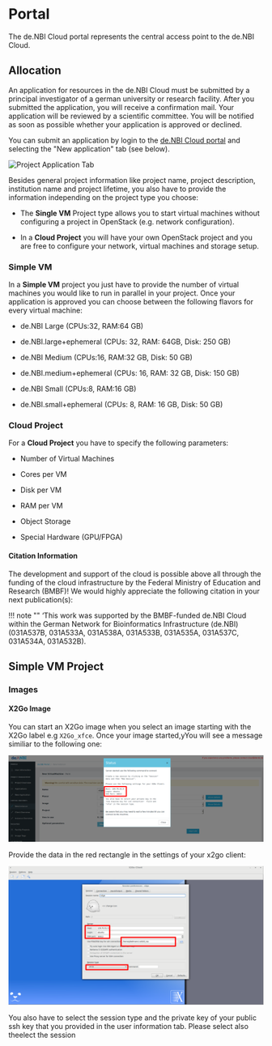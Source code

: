 # Portal

The de.NBI Cloud portal represents the central access point to the de.NBI Cloud.

## Allocation

An application for resources in the de.NBI Cloud must be submitted by a principal investigator of a german university or research facility.
After you submitted the application, you will receive a confirmation mail. Your application will be reviewed by a scientific committee.
You will be notified as soon as possible whether your application is approved or declined. 

You can submit an application by login to the [de.NBI Cloud portal](https://cloud.denbi.de/portal/) and selecting the "New application" tab (see below).

![Project Application Tab](img/project_application_tab.png)

Besides general project information like project name, project description, institution name and project lifetime, you also have to provide the information
independing on the project type you choose:
 
 * The **Single VM** Project type allows you to start virtual machines without configuring a project in OpenStack (e.g. network configuration). 

 * In a **Cloud Project**  you will have your own OpenStack project and you are free to configure your network, virtual machines and storage setup.

### Simple VM

In a **Simple VM** project you just have to provide the number of virtual machines you would like to run in parallel in your project.
Once your application is approved you can choose between the following flavors for every virtual machine:

* de.NBI Large (CPUs:32, RAM:64 GB)

* de.NBI.large+ephemeral (CPUs: 32, RAM: 64GB, Disk: 250 GB)

* de.NBI Medium (CPUs:16, RAM:32 GB, Disk: 50 GB)

* de.NBI.medium+ephemeral (CPUs: 16, RAM: 32 GB, Disk: 150 GB)

* de.NBI Small (CPUs:8, RAM:16 GB)

* de.NBI.small+ephemeral (CPUs: 8, RAM: 16 GB, Disk: 50 GB)

### Cloud Project

For a **Cloud Project** you have to specify the following parameters:

* Number of Virtual Machines

* Cores per VM

* Disk per VM

* RAM per VM

* Object Storage

* Special Hardware (GPU/FPGA)

#### Citation Information
The development and support of the cloud is possible above all through the funding of the cloud infrastructure by the Federal Ministry of Education and Research (BMBF)! We would highly appreciate the following citation in your next publication(s):

!!! note "" 
    ‘This work was supported by the BMBF-funded de.NBI Cloud within the German Network for Bioinformatics Infrastructure (de.NBI) (031A537B, 031A533A, 031A538A, 031A533B, 031A535A, 031A537C, 031A534A, 031A532B).  

## Simple VM Project

### Images

#### X2Go Image

You can start an X2Go image when you select an image starting with the X2Go label e.g `X2Go_xfce`.
Once your image started,yYou will see a message similiar to the following one:

![X2Go Command](img/x2go_command.png)

Provide the data in the red rectangle in the settings of your x2go client:

![X2Go Client](img/x2go_client.png)

You also have to select the session type and the private key of your public ssh key that you provided in the user information tab. 
Please select also theelect the session 
